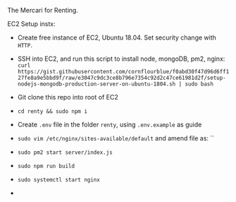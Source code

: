 The Mercari for Renting.

EC2 Setup instx:

- Create free instance of EC2, Ubuntu 18.04. Set security change with `HTTP`.
- SSH into EC2, and run this script to install node, mongoDB, pm2, nginx:
  `curl https://gist.githubusercontent.com/cornflourblue/f0abd30f47d96d6ff127fe8a9e5bbd9f/raw/e3047c9dc3ce8b796e7354c92d2c47ce61981d2f/setup-nodejs-mongodb-production-server-on-ubuntu-1804.sh | sudo bash`
- Git clone this repo into root of EC2
- `cd renty && sudo npm i`
- Create `.env` file in the folder `renty`, using `.env.example` as guide
- `sudo vim /etc/nginx/sites-available/default` and amend file as:
  ``

- `sudo pm2 start server/index.js`
- `sudo npm run build`
- `sudo systemctl start nginx`
-
